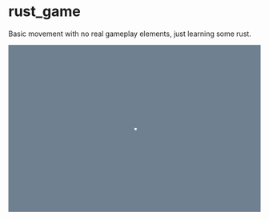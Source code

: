 # rust_game
Basic movement with no real gameplay elements, just learning some rust.

![Smooth-moves](images/Smooth-moves.gif)
